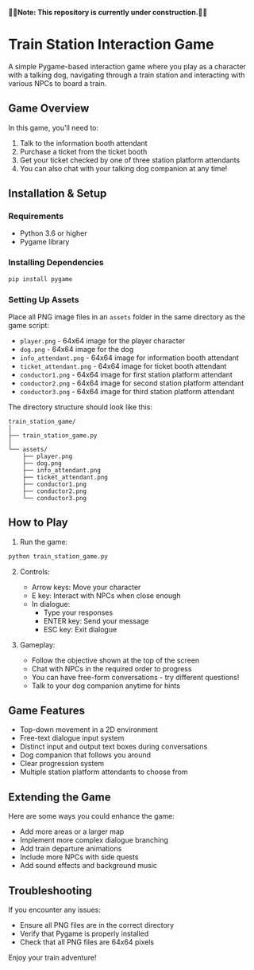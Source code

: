 **🚧🚧Note: This repository is currently under construction.🚧🚧**

# Train Station Interaction Game

A simple Pygame-based interaction game where you play as a character with a talking dog, navigating through a train station and interacting with various NPCs to board a train.

## Game Overview

In this game, you'll need to:
1. Talk to the information booth attendant
2. Purchase a ticket from the ticket booth
3. Get your ticket checked by one of three station platform attendants
4. You can also chat with your talking dog companion at any time!

## Installation & Setup

### Requirements
- Python 3.6 or higher
- Pygame library

### Installing Dependencies
```bash
pip install pygame
```

### Setting Up Assets
Place all PNG image files in an `assets` folder in the same directory as the game script:
- `player.png` - 64x64 image for the player character
- `dog.png` - 64x64 image for the dog
- `info_attendant.png` - 64x64 image for information booth attendant
- `ticket_attendant.png` - 64x64 image for ticket booth attendant  
- `conductor1.png` - 64x64 image for first station platform attendant
- `conductor2.png` - 64x64 image for second station platform attendant
- `conductor3.png` - 64x64 image for third station platform attendant

The directory structure should look like this:
```
train_station_game/
│
├── train_station_game.py
│
└── assets/
    ├── player.png
    ├── dog.png
    ├── info_attendant.png
    ├── ticket_attendant.png
    ├── conductor1.png
    ├── conductor2.png
    └── conductor3.png
```

## How to Play

1. Run the game:
```bash
python train_station_game.py
```

2. Controls:
   - Arrow keys: Move your character
   - E key: Interact with NPCs when close enough
   - In dialogue:
     - Type your responses
     - ENTER key: Send your message
     - ESC key: Exit dialogue

3. Gameplay:
   - Follow the objective shown at the top of the screen
   - Chat with NPCs in the required order to progress
   - You can have free-form conversations - try different questions!
   - Talk to your dog companion anytime for hints

## Game Features

- Top-down movement in a 2D environment
- Free-text dialogue input system
- Distinct input and output text boxes during conversations
- Dog companion that follows you around
- Clear progression system
- Multiple station platform attendants to choose from

## Extending the Game

Here are some ways you could enhance the game:
- Add more areas or a larger map
- Implement more complex dialogue branching
- Add train departure animations
- Include more NPCs with side quests
- Add sound effects and background music

## Troubleshooting

If you encounter any issues:
- Ensure all PNG files are in the correct directory
- Verify that Pygame is properly installed
- Check that all PNG files are 64x64 pixels

Enjoy your train adventure!
